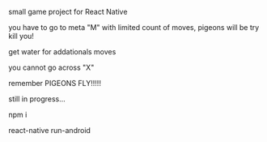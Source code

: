 small game project for React Native

you have to go to meta "M" with limited count of moves, pigeons will be try kill you!

get water for addationals moves

you cannot go across "X"

remember PIGEONS FLY!!!!!



still in progress...



npm i

react-native run-android
